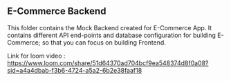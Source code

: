 ## E-Commerce Backend

This folder contains the Mock Backend created for E-Commerce App. It contains different API end-points and database configuration for building E-Commerce; so that you can focus on building Frontend.

Link for loom video :  https://www.loom.com/share/51d64370ad704bcf9ea548374d8f0a08?sid=a4a4dbab-f3b6-4724-a5a2-6b2e38faaf18

